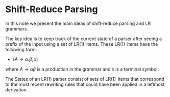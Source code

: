 # Shift-Reduce Parsing

In this note we present the main ideas of shift-reduce parsing and LR grammars.

The key idea is to keep track of the current state of a parser after seeing a prefix of the input
using a set of LR(1)-items.  These LR(1)-items have the following form:
* $(A \rightarrow \alpha . \beta , x)$

where $A \rightarrow \alpha\beta$ is a production in the grammar and $x$ is a terminal symbol.

The States of an LR(1) parser consist of sets of LR(1)-items that correspond to the most recent
rewriting rules that could have been applied in a leftmost derivation.


